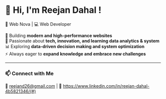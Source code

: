 # 👋 Hi, I'm Reejan Dahal !

🚀 Web Nova | 💻 Web Developer

🔧 Building **modern and high-performance websites**  
📌 Passionate about **tech, innovation, and learning data analytics & system**  
📊 Exploring **data-driven decision making and system optimization**  
⚡ Always eager to **expand knowledge and embrace new challenges**

---

### 📫 **Connect with Me**
🔗 reejand26@gmail.com  |  💼 https://www.linkedin.com/in/reejan-dahal-4b5821346/(#)

